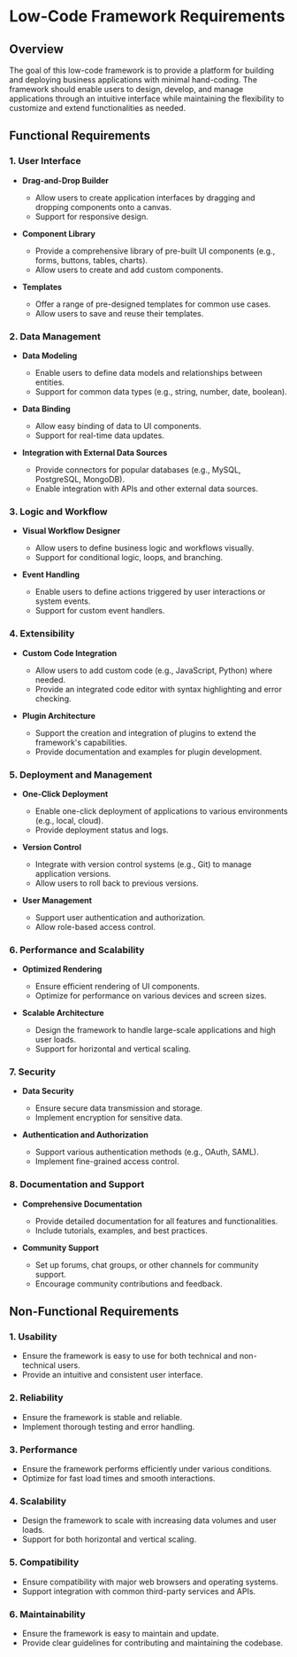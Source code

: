 # Low-Code Framework Requirements

## Overview

The goal of this low-code framework is to provide a platform for building and deploying business applications with minimal hand-coding. The framework should enable users to design, develop, and manage applications through an intuitive interface while maintaining the flexibility to customize and extend functionalities as needed.

## Functional Requirements

### 1. User Interface

- **Drag-and-Drop Builder**
  - Allow users to create application interfaces by dragging and dropping components onto a canvas.
  - Support for responsive design.

- **Component Library**
  - Provide a comprehensive library of pre-built UI components (e.g., forms, buttons, tables, charts).
  - Allow users to create and add custom components.

- **Templates**
  - Offer a range of pre-designed templates for common use cases.
  - Allow users to save and reuse their templates.

### 2. Data Management

- **Data Modeling**
  - Enable users to define data models and relationships between entities.
  - Support for common data types (e.g., string, number, date, boolean).

- **Data Binding**
  - Allow easy binding of data to UI components.
  - Support for real-time data updates.

- **Integration with External Data Sources**
  - Provide connectors for popular databases (e.g., MySQL, PostgreSQL, MongoDB).
  - Enable integration with APIs and other external data sources.

### 3. Logic and Workflow

- **Visual Workflow Designer**
  - Allow users to define business logic and workflows visually.
  - Support for conditional logic, loops, and branching.

- **Event Handling**
  - Enable users to define actions triggered by user interactions or system events.
  - Support for custom event handlers.

### 4. Extensibility

- **Custom Code Integration**
  - Allow users to add custom code (e.g., JavaScript, Python) where needed.
  - Provide an integrated code editor with syntax highlighting and error checking.

- **Plugin Architecture**
  - Support the creation and integration of plugins to extend the framework's capabilities.
  - Provide documentation and examples for plugin development.

### 5. Deployment and Management

- **One-Click Deployment**
  - Enable one-click deployment of applications to various environments (e.g., local, cloud).
  - Provide deployment status and logs.

- **Version Control**
  - Integrate with version control systems (e.g., Git) to manage application versions.
  - Allow users to roll back to previous versions.

- **User Management**
  - Support user authentication and authorization.
  - Allow role-based access control.

### 6. Performance and Scalability

- **Optimized Rendering**
  - Ensure efficient rendering of UI components.
  - Optimize for performance on various devices and screen sizes.

- **Scalable Architecture**
  - Design the framework to handle large-scale applications and high user loads.
  - Support for horizontal and vertical scaling.

### 7. Security

- **Data Security**
  - Ensure secure data transmission and storage.
  - Implement encryption for sensitive data.

- **Authentication and Authorization**
  - Support various authentication methods (e.g., OAuth, SAML).
  - Implement fine-grained access control.

### 8. Documentation and Support

- **Comprehensive Documentation**
  - Provide detailed documentation for all features and functionalities.
  - Include tutorials, examples, and best practices.

- **Community Support**
  - Set up forums, chat groups, or other channels for community support.
  - Encourage community contributions and feedback.

## Non-Functional Requirements

### 1. Usability

- Ensure the framework is easy to use for both technical and non-technical users.
- Provide an intuitive and consistent user interface.

### 2. Reliability

- Ensure the framework is stable and reliable.
- Implement thorough testing and error handling.

### 3. Performance

- Ensure the framework performs efficiently under various conditions.
- Optimize for fast load times and smooth interactions.

### 4. Scalability

- Design the framework to scale with increasing data volumes and user loads.
- Support for both horizontal and vertical scaling.

### 5. Compatibility

- Ensure compatibility with major web browsers and operating systems.
- Support integration with common third-party services and APIs.

### 6. Maintainability

- Ensure the framework is easy to maintain and update.
- Provide clear guidelines for contributing and maintaining the codebase.
